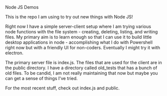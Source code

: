Node JS Demos

This is the repo I am using to try out new things with Node JS!

Right now I have a simple server-client setup where I am trying various node functions with the file system - creating, deleting, listing, and writing files. My primary aim is to learn enough so that I can use it to build little desktop applications in node - accomplishing what I do with Powershell right now but with a friendly UI for non-coders. Eventually I might try it with electron.

The primary server file is index.js. The files that are used for the client are in the public directory. I have a directory called old_tests that has a bunch of old files. To be candid, I am not really maintaining that now but maybe you can get a sense of things I've tried. 

For the most recent stuff, check out index.js and public.

